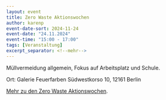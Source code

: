 ```yaml
---
layout: event
title: Zero Waste Aktionswochen
author: karenp
event-date-sort: 2024-11-24
event-date: "24.11.2024"
event-time: "15:00 - 17:00"
tags: [Veranstaltung]
excerpt_separator: <!--mehr-->
---
```


Müllvermeidung allgemein, Fokus auf Arbeitsplatz und Schule.<!--mehr-->

Ort: Galerie Feuerfarben
Südwestkorso 10, 12161 Berlin

[Mehr zu den Zero Waste Aktionswochen](https://www.zerowaste-aktionswochen.de/de).
